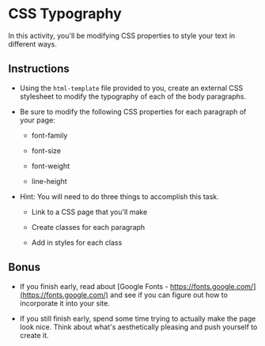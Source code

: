 # CSS Typography

In this activity, you'll be modifying CSS properties to style your text in different ways.

## Instructions

* Using the `html-template` file provided to you, create an external CSS stylesheet to modify the typography of each of the body paragraphs.  

* Be sure to modify the following CSS properties for each paragraph of your page:

  * font-family

  * font-size

  * font-weight

  * line-height

* Hint: You will need to do three things to accomplish this task.

  * Link to a CSS page that you'll make

  * Create classes for each paragraph

  * Add in styles for each class 

## Bonus

* If you finish early, read about [Google Fonts - https://fonts.google.com/](https://fonts.google.com/) and see if you can figure out how to incorporate it into your site. 

* If you still finish early, spend some time trying to actually make the page look nice. Think about what's aesthetically pleasing and push yourself to create it. 
